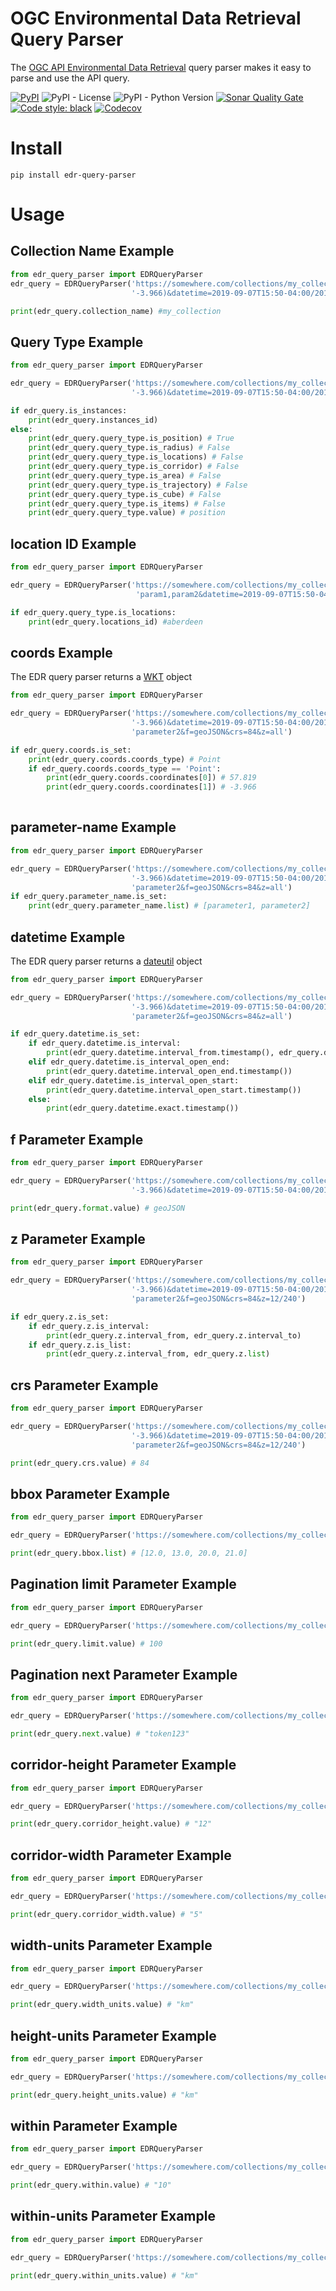 # OGC Environmental Data Retrieval Query Parser
The [OGC API Environmental Data Retrieval](https://github.com/opengeospatial/ogcapi-environmental-data-retrieval) query parser makes it easy to parse and use the API query.

[![PyPI](https://img.shields.io/pypi/v/edr-query-parser)](https://pypi.org/project/edr-query-parser/)
![PyPI - License](https://img.shields.io/pypi/l/edr-query-parser)
![PyPI - Python Version](https://img.shields.io/pypi/pyversions/edr-query-parser)
[![Sonar Quality Gate](https://img.shields.io/sonar/quality_gate/r0w4n_edr_query_parser?server=https%3A%2F%2Fsonarcloud.io)](https://sonarcloud.io/summary/new_code?id=r0w4n_edr_query_parser)
[![Code style: black](https://img.shields.io/badge/code%20style-black-000000.svg)](https://github.com/psf/black)
[![Codecov](https://img.shields.io/codecov/c/github/r0w4n/edr_query_parser)](https://app.codecov.io/gh/r0w4n/edr_query_parser)

# Install
```shell
pip install edr-query-parser
```

# Usage

## Collection Name Example
```python
from edr_query_parser import EDRQueryParser
edr_query = EDRQueryParser('https://somewhere.com/collections/my_collection/position?parameter-name=param1,param2&coords=POINT(57.819 '
                           '-3.966)&datetime=2019-09-07T15:50-04:00/2019-09-07T15:50-05:00&f=geoJSON&crs=84&z=500/400')

print(edr_query.collection_name) #my_collection
```

## Query Type Example
```python
from edr_query_parser import EDRQueryParser

edr_query = EDRQueryParser('https://somewhere.com/collections/my_collection/position?parameter-name=param1,param2&coords=POINT(57.819 '
                           '-3.966)&datetime=2019-09-07T15:50-04:00/2019-09-07T15:50-05:00&f=geoJSON&crs=84&z=500/400')

if edr_query.is_instances:
    print(edr_query.instances_id)
else:
    print(edr_query.query_type.is_position) # True
    print(edr_query.query_type.is_radius) # False
    print(edr_query.query_type.is_locations) # False
    print(edr_query.query_type.is_corridor) # False
    print(edr_query.query_type.is_area) # False
    print(edr_query.query_type.is_trajectory) # False
    print(edr_query.query_type.is_cube) # False
    print(edr_query.query_type.is_items) # False
    print(edr_query.query_type.value) # position
```

## location ID Example
```python
from edr_query_parser import EDRQueryParser

edr_query = EDRQueryParser('https://somewhere.com/collections/my_collection/locations/aberdeen?parameter-name='
                            'param1,param2&datetime=2019-09-07T15:50-04:00/2019-09-07T15:50-05:00&f=geoJSON&crs=84&z=500/400')

if edr_query.query_type.is_locations:
    print(edr_query.locations_id) #aberdeen

```

## coords Example
The EDR query parser returns a [WKT](https://github.com/geomet/geomet) object
```python
from edr_query_parser import EDRQueryParser

edr_query = EDRQueryParser('https://somewhere.com/collections/my_collection/position?coords=POINT(57.819 '
                           '-3.966)&datetime=2019-09-07T15:50-04:00/2019-09-07T15:50-05:00&parameter-name=parameter1,'
                           'parameter2&f=geoJSON&crs=84&z=all')

if edr_query.coords.is_set:
    print(edr_query.coords.coords_type) # Point
    if edr_query.coords.coords_type == 'Point':
        print(edr_query.coords.coordinates[0]) # 57.819
        print(edr_query.coords.coordinates[1]) # -3.966
        
```

## parameter-name Example
```python
from edr_query_parser import EDRQueryParser

edr_query = EDRQueryParser('https://somewhere.com/collections/my_collection/position?coords=POINT(57.819 '
                           '-3.966)&datetime=2019-09-07T15:50-04:00/2019-09-07T15:50-05:00&parameter-name=parameter1,'
                           'parameter2&f=geoJSON&crs=84&z=all')
if edr_query.parameter_name.is_set:
    print(edr_query.parameter_name.list) # [parameter1, parameter2]
```

## datetime Example
The EDR query parser returns a [dateutil](http://labix.org/python-dateutil) object

```python
from edr_query_parser import EDRQueryParser

edr_query = EDRQueryParser('https://somewhere.com/collections/my_collection/position?coords=POINT(57.819 '
                           '-3.966)&datetime=2019-09-07T15:50-04:00/2019-09-07T15:50-05:00&parameter-name=parameter1,'
                           'parameter2&f=geoJSON&crs=84&z=all')

if edr_query.datetime.is_set:
    if edr_query.datetime.is_interval:
        print(edr_query.datetime.interval_from.timestamp(), edr_query.datetime.interval_to.timestamp())
    elif edr_query.datetime.is_interval_open_end:
        print(edr_query.datetime.interval_open_end.timestamp())
    elif edr_query.datetime.is_interval_open_start:
        print(edr_query.datetime.interval_open_start.timestamp())
    else:
        print(edr_query.datetime.exact.timestamp())

```
## f Parameter Example

```python
from edr_query_parser import EDRQueryParser

edr_query = EDRQueryParser('https://somewhere.com/collections/my_collection/position?parameter-name=param1,param2&coords=POINT(57.819 '
                           '-3.966)&datetime=2019-09-07T15:50-04:00/2019-09-07T15:50-05:00&f=geoJSON&crs=84&z=500/400')

print(edr_query.format.value) # geoJSON
```

## z Parameter Example
```python
from edr_query_parser import EDRQueryParser

edr_query = EDRQueryParser('https://somewhere.com/collections/my_collection/position?coords=POINT(57.819 '
                           '-3.966)&datetime=2019-09-07T15:50-04:00/2019-09-07T15:50-05:00&parameter-name=parameter1,'
                           'parameter2&f=geoJSON&crs=84&z=12/240')

if edr_query.z.is_set:
    if edr_query.z.is_interval:
        print(edr_query.z.interval_from, edr_query.z.interval_to)
    if edr_query.z.is_list:
        print(edr_query.z.interval_from, edr_query.z.list)

```

## crs Parameter Example
```python
from edr_query_parser import EDRQueryParser

edr_query = EDRQueryParser('https://somewhere.com/collections/my_collection/position?coords=POINT(57.819 '
                           '-3.966)&datetime=2019-09-07T15:50-04:00/2019-09-07T15:50-05:00&parameter-name=parameter1,'
                           'parameter2&f=geoJSON&crs=84&z=12/240')

print(edr_query.crs.value) # 84
```

## bbox Parameter Example
```python
from edr_query_parser import EDRQueryParser

edr_query = EDRQueryParser('https://somewhere.com/collections/my_collection/items/some_item/?bbox=12,13,20,21')

print(edr_query.bbox.list) # [12.0, 13.0, 20.0, 21.0]
```

## Pagination limit Parameter Example
```python
from edr_query_parser import EDRQueryParser

edr_query = EDRQueryParser('https://somewhere.com/collections/my_collection/items?limit=100')

print(edr_query.limit.value) # 100
```

## Pagination next Parameter Example
```python
from edr_query_parser import EDRQueryParser

edr_query = EDRQueryParser('https://somewhere.com/collections/my_collection/items?next=token123')

print(edr_query.next.value) # "token123"
```

## corridor-height Parameter Example
```python
from edr_query_parser import EDRQueryParser

edr_query = EDRQueryParser('https://somewhere.com/collections/my_collection/corridor?corridor-height=12&corridor-width=5')

print(edr_query.corridor_height.value) # "12"
```

## corridor-width Parameter Example
```python
from edr_query_parser import EDRQueryParser

edr_query = EDRQueryParser('https://somewhere.com/collections/my_collection/corridor?corridor-height=12&corridor-width=5')

print(edr_query.corridor_width.value) # "5"
```

## width-units Parameter Example
```python
from edr_query_parser import EDRQueryParser

edr_query = EDRQueryParser('https://somewhere.com/collections/my_collection/corridor?width-units=km')

print(edr_query.width_units.value) # "km"
```

## height-units Parameter Example
```python
from edr_query_parser import EDRQueryParser

edr_query = EDRQueryParser('https://somewhere.com/collections/my_collection/corridor?height-units=km')

print(edr_query.height_units.value) # "km"
```

## within Parameter Example
```python
from edr_query_parser import EDRQueryParser

edr_query = EDRQueryParser('https://somewhere.com/collections/my_collection/radius?within=10&within-units=km')

print(edr_query.within.value) # "10"
```

## within-units Parameter Example
```python
from edr_query_parser import EDRQueryParser

edr_query = EDRQueryParser('https://somewhere.com/collections/my_collection/radius?within=10&within-units=km')

print(edr_query.within_units.value) # "km"
```